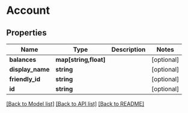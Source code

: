 # Account

## Properties
Name | Type | Description | Notes
------------ | ------------- | ------------- | -------------
**balances** | **map[string,float]** |  | [optional] 
**display_name** | **string** |  | [optional] 
**friendly_id** | **string** |  | [optional] 
**id** | **string** |  | [optional] 

[[Back to Model list]](../README.md#documentation-for-models) [[Back to API list]](../README.md#documentation-for-api-endpoints) [[Back to README]](../README.md)


